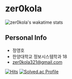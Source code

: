 # zer0kola


<!-- ![zer0kola's GitHub stats](https://github-readme-stats.vercel.app/api?username=zer0kola&theme=dark&count_private=true) -->
<!-- ![Top Langs](https://github-readme-stats.vercel.app/api/top-langs/?username=zer0kola&layout=compact&theme=dark&langs_count=4) -->
![zer0kola's wakatime stats](https://github-readme-stats.vercel.app/api/wakatime?username=zer0kola&theme=dark&layout=compact&langs_count=4)



##  Personal Info
- 정영호
- 한양대학교 정보시스템학과 18
- zer0kola321@gmail.com

[![Hits](https://hits.seeyoufarm.com/api/count/incr/badge.svg?url=https%3A%2F%2Fgithub.com%2Fzer0kola&count_bg=%2379C83D&title_bg=%23555555&icon=github.svg&icon_color=%23E7E7E7&title=hits&edge_flat=false)](https://hits.seeyoufarm.com)
[![Solved.ac Profile](http://mazassumnida.wtf/api/mini/generate_badge?boj=zer0kola)](https://solved.ac/zer0kola/)


